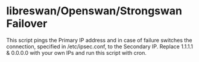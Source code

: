 # libreswan/Openswan/Strongswan Failover

This script pings the Primary IP address and in case of failure switches the connection, specified in /etc/ipsec.conf, to the Secondary IP. Replace 1.1.1.1 & 0.0.0.0 with your own IPs and run this script with cron.
